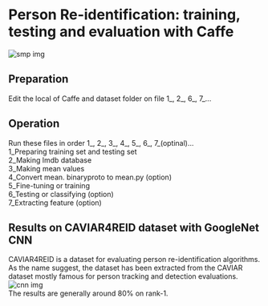 # Person Re-identification: training, testing and evaluation with Caffe  
![smp img](https://raw.githubusercontent.com/zzvvmm/reid-caffe/master/caviar_data/sample.PNG)  

## Preparation
Edit the local of Caffe and dataset folder on file 1_, 2_, 6_, 7_...
## Operation
Run these files in order 1_, 2_, 3_, 4_, 5_, 6_, 7_(optinal)...  
1_Preparing training set and testing set  
2_Making lmdb database  
3_Making mean values  
4_Convert mean. binaryproto to mean.py (option)  
5_Fine-tuning or training  
6_Testing or classifying (option)  
7_Extracting feature (option)  

## Results on CAVIAR4REID dataset with GoogleNet CNN
CAVIAR4REID is a dataset for evaluating person re-identification algorithms. As the name suggest, the dataset has been extracted from the CAVIAR dataset mostly famous for person tracking and detection evaluations.  
![cnn img](https://raw.githubusercontent.com/zzvvmm/reid-caffe/master/caviar_data/CNN.PNG)  
The results are generally around 80% on rank-1.  
